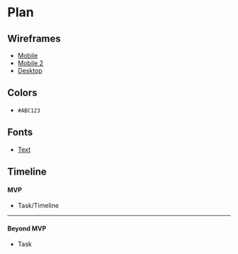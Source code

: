 # Plan

## Wireframes
* [Mobile](../pwf1.png)
* [Mobile 2](../pwf2.png)
* [Desktop]()

## Colors
* `#ABC123`

## Fonts
* [Text](URL)

## Timeline

#### MVP

* Task/Timeline

---

#### Beyond MVP

* Task

